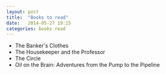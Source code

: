 ```yaml
---
layout: post
title:  "Books to read"
date:   2014-05-27 19:15
categories: books read
---
```


* The Banker's Clothes
* The Housekeeper and the Professor
* The Circle
* Oil on the Brain: Adventures from the Pump to the Pipeline
